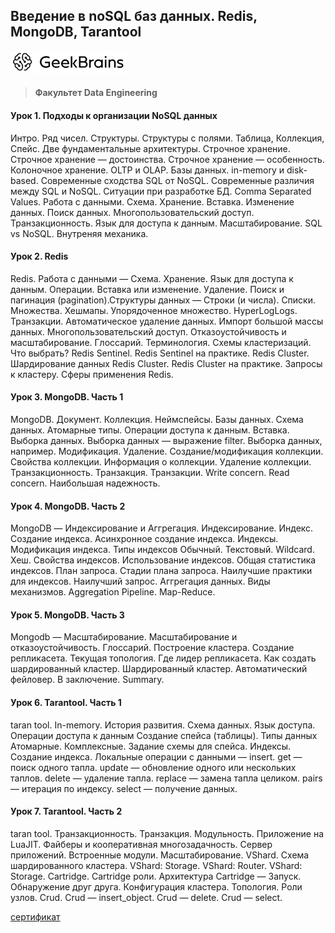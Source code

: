 ## Введение в noSQL баз данных. Redis, MongoDB, Tarantool

![](logo.png)
> #### Факультет Data Engineering

#### Урок 1. Подходы к организации NoSQL данных
Интро. Ряд чисел. Структуры. Структуры с полями. Таблица, Коллекция, Спейс. Две фундаментальные архитектуры. Строчное хранение. Строчное хранение — достоинства. Строчное хранение — особенность. Колоночное хранение. OLTP и OLAP. Базы данных. in-memory и disk-based. Современные сходства SQL от NoSQL. Современные различия между SQL и NoSQL. Ситуации при разработке БД. Comma Separated Values. Работа с данными. Схема. Хранение. Вставка. Изменение данных. Поиск данных. Многопользовательский доступ. Транзакционность. Язык для доступа к данным. Масштабирование. SQL vs NoSQL. Внутреняя механика.

#### Урок 2. Redis
Redis. Работа с данными — Схема. Хранение. Язык для доступа к данным. Операции. Вставка или изменение. Удаление. Поиск и пагинация (pagination).Структуры данных — Строки (и числа). Списки. Множества. Хешмапы. Упорядоченное множество. HyperLogLogs. Транзакции. Автоматическое удаление данных. Импорт большой массы данных. Многопользовательский доступ. Отказоустойчивость и масштабирование. Глоссарий. Терминология. Схемы кластеризаций. Что выбрать? Redis Sentinel. Redis Sentinel на практике. Redis Cluster. Шардирование данных Redis Cluster. Redis Cluster на практике. Запросы к кластеру. Сферы применения Redis.

#### Урок 3. MongoDB. Часть 1
MongoDB. Документ. Коллекция. Неймспейсы. Базы данных. Схема данных. Атомарные типы. Операции доступа к данным. Вставка. Выборка данных. Выборка данных — выражение filter. Выборка данных, например. Модификация. Удаление. Создание/модификация коллекции. Свойства коллекции. Информация о коллекции. Удаление коллекции. Транзакционность. Транзакция. Транзакции. Write concern. Read concern. Наибольшая надежность.

#### Урок 4. MongoDB. Часть 2
MongoDB — Индексирование и Аггрегация. Индексирование. Индекс. Создание индекса. Асинхронное создание индекса. Индексы. Модификация индекса. Типы индексов
Обычный. Текстовый. Wildcard. Хеш. Свойства индексов. Использование индексов. Общая статистика индексов. План запроса. Стадии плана запроса. Наилучшие практики для индексов. Наилучший запрос. Аггрегация данных. Виды механизмов. Aggregation Pipeline. Map-Reduce.

#### Урок 5. MongoDB. Часть 3
Mongodb — Масштабирование. Масштабирование и отказоустойчивость. Глоссарий. Построение кластера. Создание репликасета. Текущая топология. Где лидер репликасета. Как создать шардированный кластер. Шардированный кластер. Автоматический фейловер. В заключение. Summary.

#### Урок 6. Tarantool. Часть 1
taran tool. In-memory. История развития. Схема данных. Язык доступа. Операции доступа к данным Создание спейса (таблицы). Типы данных Атомарные. Комплексные. Задание схемы для спейса. Индексы. Создание индекса. Локальные операции с данными — insert. get — поиск одного тапла. update — обновление одного или нескольких таплов. delete — удаление тапла. replace — замена тапла целиком. pairs — итерация по индексу. select — получение данных.

#### Урок 7. Tarantool. Часть 2
taran tool. Транзакционность. Транзакция. Модульность. Приложение на LuaJIT. Файберы и кооперативная многозадачность. Сервер приложений. Встроенные модули. Масштабирование. VShard. Схема шардированного кластера. VShard: Storage. VShard: Router. VShard: Storage. Cartridge. Cartridge роли. Архитектура Cartridge — Запуск. Обнаружение друг друга. Конфигурация кластера. Топология. Роли узлов. Crud. Crud — insert_object. Crud — delete. Crud — select. 

[сертификат](https://gb.ru/go/veC01N)
